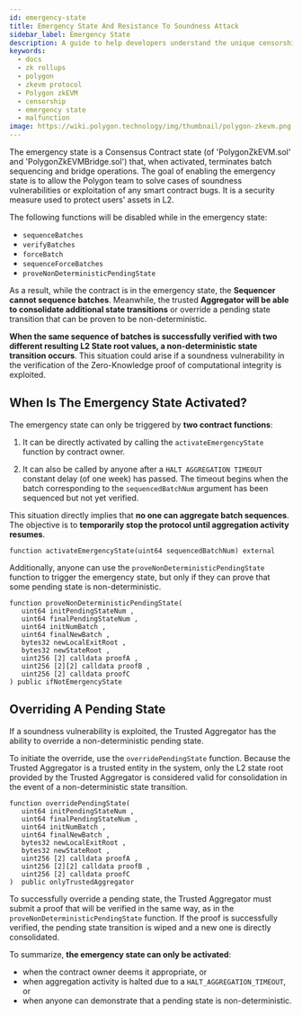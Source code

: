 ```yaml
---
id: emergency-state
title: Emergency State And Resistance To Soundness Attack
sidebar_label: Emergency State
description: A guide to help developers understand the unique censorship and malfunction resistance methods of Polygon zkEVM.
keywords:
  - docs
  - zk rollups
  - polygon
  - zkevm protocol
  - Polygon zkEVM
  - censorship
  - emergency state
  - malfunction
image: https://wiki.polygon.technology/img/thumbnail/polygon-zkevm.png
---
```


The emergency state is a Consensus Contract state (of 'PolygonZkEVM.sol' and 'PolygonZkEVMBridge.sol') that, when activated, terminates batch sequencing and bridge operations. The goal of enabling the emergency state is to allow the Polygon team to solve cases of soundness vulnerabilities or exploitation of any smart contract bugs. It is a security measure used to protect users' assets in L2.

The following functions will be disabled while in the emergency state:

- `sequenceBatches`
- `verifyBatches`
- `forceBatch`
- `sequenceForceBatches`
- `proveNonDeterministicPendingState`

As a result, while the contract is in the emergency state, the **Sequencer cannot sequence batches**. Meanwhile, the trusted **Aggregator will be able to consolidate additional state transitions** or override a pending state transition that can be proven to be non-deterministic.

**When the same sequence of batches is successfully verified with two different resulting L2 State root values, a non-deterministic state transition occurs**. This situation could arise if a soundness vulnerability in the verification of the Zero-Knowledge proof of computational integrity is exploited.

## When Is The Emergency State Activated?

The emergency state can only be triggered by **two contract functions**:

1. It can be directly activated by calling the `activateEmergencyState` function by contract owner. 

2. It can also be called by anyone after a `HALT AGGREGATION TIMEOUT` constant delay (of one week) has passed. The timeout begins when the batch corresponding to the `sequencedBatchNum` argument has been sequenced but not yet verified.

This situation directly implies that **no one can aggregate batch sequences**. The objective is to **temporarily stop the protocol until aggregation activity resumes**.

```
function activateEmergencyState(uint64 sequencedBatchNum) external
```

Additionally, anyone can use the `proveNonDeterministicPendingState` function to trigger the emergency state, but only if they can prove that some pending state is non-deterministic.

```pil
function proveNonDeterministicPendingState( 
   uint64 initPendingStateNum , 
   uint64 finalPendingStateNum ,
   uint64 initNumBatch ,
   uint64 finalNewBatch , 
   bytes32 newLocalExitRoot , 
   bytes32 newStateRoot ,
   uint256 [2] calldata proofA , 
   uint256 [2][2] calldata proofB , 
   uint256 [2] calldata proofC 
) public ifNotEmergencyState
```

## Overriding A Pending State

If a soundness vulnerability is exploited, the Trusted Aggregator has the ability to override a non-deterministic pending state.

To initiate the override, use the `overridePendingState` function. Because the Trusted Aggregator is a trusted entity in the system, only the L2 state root provided by the Trusted Aggregator is considered valid for consolidation in the event of a non-deterministic state transition.

```pil
function overridePendingState( 
   uint64 initPendingStateNum , 
   uint64 finalPendingStateNum , 
   uint64 initNumBatch ,
   uint64 finalNewBatch ,
   bytes32 newLocalExitRoot ,
   bytes32 newStateRoot ,
   uint256 [2] calldata proofA , 
   uint256 [2][2] calldata proofB , 
   uint256 [2] calldata proofC 
)  public onlyTrustedAggregator
```

To successfully override a pending state, the Trusted Aggregator must submit a proof that will be verified in the same way, as in the `proveNonDeterministicPendingState` function. If the proof is successfully verified, the pending state transition is wiped and a new one is directly consolidated.

To summarize, **the emergency state can only be activated**:

- when the contract owner deems it appropriate, or
- when aggregation activity is halted due to a `HALT_AGGREGATION_TIMEOUT`, or
- when anyone can demonstrate that a pending state is non-deterministic.
